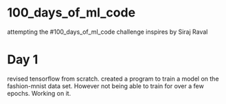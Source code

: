 # 100_days_of_ml_code
attempting the #100_days_of_ml_code challenge inspires by Siraj Raval

# Day 1
revised tensorflow from scratch. created a program to train a model on the fashion-mnist data set. However not being able to train for over a few epochs. Working on it.
